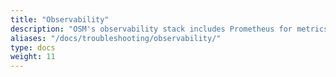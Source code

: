 ```yaml
---
title: "Observability"
description: "OSM's observability stack includes Prometheus for metrics collection, Grafana for metrics visualization, Jaeger for tracing and Fluent Bit for log forwarding to a user-defined endpoint."
aliases: "/docs/troubleshooting/observability/"
type: docs
weight: 11
---
```

